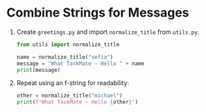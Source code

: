 # Combine Strings for Messages

1. Create `greetings.py` and import `normalize_title` from `utils.py`.
   ```python
   from utils import normalize_title

   name = normalize_title("sofia")
   message = "What TaskMate – Hello " + name
   print(message)
   ```
2. Repeat using an f-string for readability:
   ```python
   other = normalize_title("michael")
   print(f"What TaskMate – Hello {other}")
   ```
